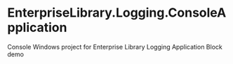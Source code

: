 EnterpriseLibrary.Logging.ConsoleApplication
============================================

Console Windows project for Enterprise Library Logging Application Block demo
